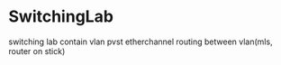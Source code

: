# SwitchingLab
switching lab contain vlan pvst etherchannel routing between vlan(mls, router on stick)
